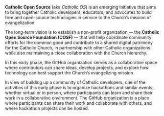 **Catholic Open Source** (aka *Catholic OS*) is an emerging initiative that aims to bring together Catholic developers, educators, and advocates to build free and open-source technologies in service to the Church’s mission of evangelization.

The long-term vision is to establish a non-profit organization — the **Catholic Open Source Foundation (COSF)** — that will help coordinate community efforts for the common good and contribute to a shared digital patrimony for the Catholic Church, in partnership with other Catholic organizations while also maintaining a close collaboration with the Church hierarchy.

In this early phase, the GitHub organization serves as a collaborative space where contributors can share ideas, develop projects, and explore how technology can best support the Church’s evangelizing mission.

In view of building up a community of Catholic developers, one of the activities of this early phase is to organize hackathons and similar events, whether virtual or in person, where participants can learn and share their work in a collaborative environment. The GitHub organization is a place where participants can share their work and collaborate with others, and where hackathon projects can be hosted.

